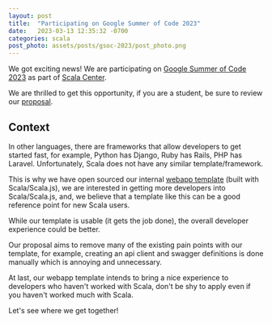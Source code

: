 ```yaml
---
layout: post
title:  "Participating on Google Summer of Code 2023"
date:   2023-03-13 12:35:32 -0700
categories: scala
post_photo: assets/posts/gsoc-2023/post_photo.png
---
```


We got exciting news! We are participating on [Google Summer of Code 2023](https://summerofcode.withgoogle.com/) as part of [Scala Center](https://summerofcode.withgoogle.com/programs/2023/organizations/scala-center).

We are thrilled to get this opportunity, if you are a student, be sure to review our [proposal]( https://github.com/scalacenter/GoogleSummerOfCode/blob/main/README.md#scala-webapp-template).

## Context

In other languages, there are frameworks that allow developers to get started fast, for example, Python has Django, Ruby has Rails, PHP has Laravel. Unfortunately, Scala does not have any similar template/framework.

This is why we have open sourced our internal [webapp template](https://github.com/wiringbits/scala-webapp-template/) (built with Scala/Scala.js), we are interested in getting more developers into Scala/Scala.js, and, we believe that a template like this can be a good reference point for new Scala users.

While our template is usable (it gets the job done), the overall developer experience could be better.

Our proposal aims to remove many of the existing pain points with our template, for example, creating an api client and swagger definitions is done manually which is annoying and unnecessary.

At last, our webapp template intends to bring a nice experience to developers who haven't worked with Scala, don't be shy to apply even if you haven't worked much with Scala.

Let's see where we get together!
